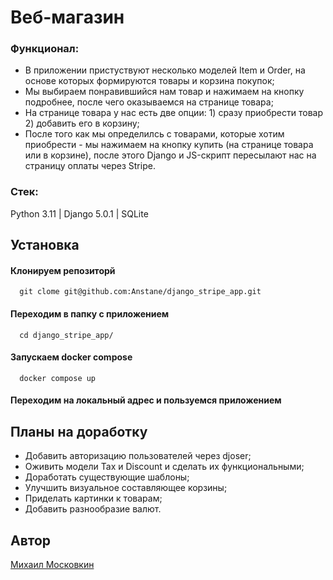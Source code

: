 # Веб-магазин

### Функционал:

- В приложении пристуствуют несколько моделей Item и Order, на основе которых формируются товары и корзина покупок;
- Мы выбираем понравившийся нам товар и нажимаем на кнопку подробнее, после чего оказываемся на странице товара;
- На странице товара у нас есть две опции: 1) сразу приобрести товар 2) добавить его в корзину;
- После того как мы определилсь с товарами, которые хотим приобрести - мы нажимаем на кнопку купить (на странице товара или в корзине), после этого Django и JS-скрипт пересылают нас на страницу оплаты через Stripe.

### Стек:

Python 3.11 | Django 5.0.1 | SQLite

## Установка

#### Клонируем репозиторй
```
  git clome git@github.com:Anstane/django_stripe_app.git
```

#### Переходим в папку с приложением
```
  cd django_stripe_app/
```

#### Запускаем docker compose
```
  docker compose up
```

#### Переходим на локальный адрес и пользуемся приложением


## Планы на доработку

- Добавить авторизацию пользователей через djoser;
- Оживить модели Tax и Discount и сделать их функциональными;
- Доработать существующие шаблоны;
- Улучшить визуальное составляющее корзины;
- Приделать картинки к товарам;
- Добавить разнообразие валют.


## Автор

[Михаил Московкин](https://github.com/Anstane)

